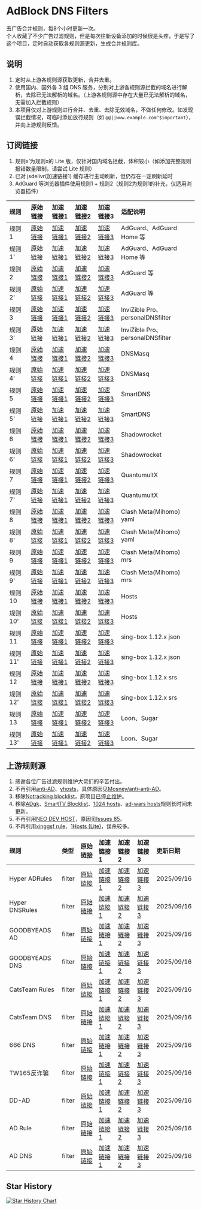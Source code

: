 # AdBlock DNS Filters
去广告合并规则，每8个小时更新一次。  
个人收藏了不少广告过滤规则，但是每次往新设备添加的时候很是头疼，于是写了这个项目，定时自动获取各规则源更新，生成合并规则库。

## 说明
1. 定时从上游各规则源获取更新，合并去重。
2. 使用国内、国外各 3 组 DNS 服务，分别对上游各规则源拦截的域名进行解析，去除已无法解析的域名。（上游各规则源中存在大量已无法解析的域名，无需加入拦截规则）
3. 本项目仅对上游规则进行合并、去重、去除无效域名，不做任何修改。如发现误拦截情况，可临时添加放行规则（如 `@@||www.example.com^$important`），并向上游规则反馈。

## 订阅链接
1. 规则x’为规则x的 Lite 版，仅针对国内域名拦截，体积较小（如添加完整规则报错数量限制，请尝试 Lite 规则）
2. 已对 jsdelivr(加速链接1) 缓存进行主动刷新，但仍存在一定刷新延时
3. AdGuard 等浏览器插件使用规则1 + 规则2（规则2为规则1的补充，仅适用浏览器插件）

| 规则 | 原始链接 | 加速链接1 | 加速链接2 | 加速链接3 | 适配说明 |
|:-|:-|:-|:-|:-|:-|
| 规则1 | [原始链接](https://raw.githubusercontent.com/trinitUnsalted/AdRules/main/rules/adblockdns.txt) | [加速链接1](https://gcore.jsdelivr.net/gh/trinitUnsalted/AdRules@main/rules/adblockdns.txt) | [加速链接2](https://github.boki.moe/https://raw.githubusercontent.com/trinitUnsalted/AdRules/main/rules/adblockdns.txt) | [加速链接3](https://ghfast.top/https://raw.githubusercontent.com/trinitUnsalted/AdRules/main/rules/adblockdns.txt) | AdGuard、AdGuard Home 等 |
| 规则1' | [原始链接](https://raw.githubusercontent.com/trinitUnsalted/AdRules/main/rules/adblockdnslite.txt) | [加速链接1](https://gcore.jsdelivr.net/gh/trinitUnsalted/AdRules@main/rules/adblockdnslite.txt) | [加速链接2](https://github.boki.moe/https://raw.githubusercontent.com/trinitUnsalted/AdRules/main/rules/adblockdnslite.txt) | [加速链接3](https://ghfast.top/https://raw.githubusercontent.com/trinitUnsalted/AdRules/main/rules/adblockdnslite.txt) | AdGuard、AdGuard Home 等 |
| 规则2 | [原始链接](https://raw.githubusercontent.com/trinitUnsalted/AdRules/main/rules/adblockfilters.txt) | [加速链接1](https://gcore.jsdelivr.net/gh/trinitUnsalted/AdRules@main/rules/adblockfilters.txt) | [加速链接2](https://github.boki.moe/https://raw.githubusercontent.com/trinitUnsalted/AdRules/main/rules/adblockfilters.txt) | [加速链接3](https://ghfast.top/https://raw.githubusercontent.com/trinitUnsalted/AdRules/main/rules/adblockfilters.txt) | AdGuard 等 |
| 规则2' | [原始链接](https://raw.githubusercontent.com/trinitUnsalted/AdRules/main/rules/adblockfilterslite.txt) | [加速链接1](https://gcore.jsdelivr.net/gh/trinitUnsalted/AdRules@main/rules/adblockfilterslite.txt) | [加速链接2](https://github.boki.moe/https://raw.githubusercontent.com/trinitUnsalted/AdRules/main/rules/adblockfilterslite.txt) | [加速链接3](https://ghfast.top/https://raw.githubusercontent.com/trinitUnsalted/AdRules/main/rules/adblockfilterslite.txt) | AdGuard 等 |
| 规则3 | [原始链接](https://raw.githubusercontent.com/trinitUnsalted/AdRules/main/rules/adblockdomain.txt) | [加速链接1](https://gcore.jsdelivr.net/gh/trinitUnsalted/AdRules@main/rules/adblockdomain.txt) | [加速链接2](https://github.boki.moe/https://raw.githubusercontent.com/trinitUnsalted/AdRules/main/rules/adblockdomain.txt) | [加速链接3](https://ghfast.top/https://raw.githubusercontent.com/trinitUnsalted/AdRules/main/rules/adblockdomain.txt) | InviZible Pro、personalDNSfilter |
| 规则3' | [原始链接](https://raw.githubusercontent.com/trinitUnsalted/AdRules/main/rules/adblockdomainlite.txt) | [加速链接1](https://gcore.jsdelivr.net/gh/trinitUnsalted/AdRules@main/rules/adblockdomainlite.txt) | [加速链接2](https://github.boki.moe/https://raw.githubusercontent.com/trinitUnsalted/AdRules/main/rules/adblockdomainlite.txt) | [加速链接3](https://ghfast.top/https://raw.githubusercontent.com/trinitUnsalted/AdRules/main/rules/adblockdomainlite.txt) | InviZible Pro、personalDNSfilter |
| 规则4 | [原始链接](https://raw.githubusercontent.com/trinitUnsalted/AdRules/main/rules/adblockdnsmasq.txt) | [加速链接1](https://gcore.jsdelivr.net/gh/trinitUnsalted/AdRules@main/rules/adblockdnsmasq.txt) | [加速链接2](https://github.boki.moe/https://raw.githubusercontent.com/trinitUnsalted/AdRules/main/rules/adblockdnsmasq.txt) | [加速链接3](https://ghfast.top/https://raw.githubusercontent.com/trinitUnsalted/AdRules/main/rules/adblockdnsmasq.txt) | DNSMasq |
| 规则4' | [原始链接](https://raw.githubusercontent.com/trinitUnsalted/AdRules/main/rules/adblockdnsmasqlite.txt) | [加速链接1](https://gcore.jsdelivr.net/gh/trinitUnsalted/AdRules@main/rules/adblockdnsmasqlite.txt) | [加速链接2](https://github.boki.moe/https://raw.githubusercontent.com/trinitUnsalted/AdRules/main/rules/adblockdnsmasqlite.txt) | [加速链接3](https://ghfast.top/https://raw.githubusercontent.com/trinitUnsalted/AdRules/main/rules/adblockdnsmasqlite.txt) | DNSMasq |
| 规则5 | [原始链接](https://raw.githubusercontent.com/trinitUnsalted/AdRules/main/rules/adblocksmartdns.conf) | [加速链接1](https://gcore.jsdelivr.net/gh/trinitUnsalted/AdRules@main/rules/adblocksmartdns.conf) | [加速链接2](https://github.boki.moe/https://raw.githubusercontent.com/trinitUnsalted/AdRules/main/rules/adblocksmartdns.conf) | [加速链接3](https://ghfast.top/https://raw.githubusercontent.com/trinitUnsalted/AdRules/main/rules/adblocksmartdns.conf) | SmartDNS |
| 规则5' | [原始链接](https://raw.githubusercontent.com/trinitUnsalted/AdRules/main/rules/adblocksmartdnslite.conf) | [加速链接1](https://gcore.jsdelivr.net/gh/trinitUnsalted/AdRules@main/rules/adblocksmartdnslite.conf) | [加速链接2](https://github.boki.moe/https://raw.githubusercontent.com/trinitUnsalted/AdRules/main/rules/adblocksmartdnslite.conf) | [加速链接3](https://ghfast.top/https://raw.githubusercontent.com/trinitUnsalted/AdRules/main/rules/adblocksmartdnslite.conf) | SmartDNS |
| 规则6 | [原始链接](https://raw.githubusercontent.com/trinitUnsalted/AdRules/main/rules/adblockclash.list) | [加速链接1](https://gcore.jsdelivr.net/gh/trinitUnsalted/AdRules@main/rules/adblockclash.list) | [加速链接2](https://github.boki.moe/https://raw.githubusercontent.com/trinitUnsalted/AdRules/main/rules/adblockclash.list) | [加速链接3](https://ghfast.top/https://raw.githubusercontent.com/trinitUnsalted/AdRules/main/rules/adblockclash.list) | Shadowrocket |
| 规则6' | [原始链接](https://raw.githubusercontent.com/trinitUnsalted/AdRules/main/rules/adblockclashlite.list) | [加速链接1](https://gcore.jsdelivr.net/gh/trinitUnsalted/AdRules@main/rules/adblockclashlite.list) | [加速链接2](https://github.boki.moe/https://raw.githubusercontent.com/trinitUnsalted/AdRules/main/rules/adblockclashlite.list) | [加速链接3](https://ghfast.top/https://raw.githubusercontent.com/trinitUnsalted/AdRules/main/rules/adblockclashlite.list) | Shadowrocket |
| 规则7 | [原始链接](https://raw.githubusercontent.com/trinitUnsalted/AdRules/main/rules/adblockqx.conf) | [加速链接1](https://gcore.jsdelivr.net/gh/trinitUnsalted/AdRules@main/rules/adblockqx.conf) | [加速链接2](https://github.boki.moe/https://raw.githubusercontent.com/trinitUnsalted/AdRules/main/rules/adblockqx.conf) | [加速链接3](https://ghfast.top/https://raw.githubusercontent.com/trinitUnsalted/AdRules/main/rules/adblockqx.conf) | QuantumultX |
| 规则7' | [原始链接](https://raw.githubusercontent.com/trinitUnsalted/AdRules/main/rules/adblockqxlite.conf) | [加速链接1](https://gcore.jsdelivr.net/gh/trinitUnsalted/AdRules@main/rules/adblockqxlite.conf) | [加速链接2](https://github.boki.moe/https://raw.githubusercontent.com/trinitUnsalted/AdRules/main/rules/adblockqxlite.conf) | [加速链接3](https://ghfast.top/https://raw.githubusercontent.com/trinitUnsalted/AdRules/main/rules/adblockqxlite.conf) | QuantumultX |
| 规则8 | [原始链接](https://raw.githubusercontent.com/trinitUnsalted/AdRules/main/rules/adblockmihomo.yaml) | [加速链接1](https://gcore.jsdelivr.net/gh/trinitUnsalted/AdRules@main/rules/adblockmihomo.yaml) | [加速链接2](https://github.boki.moe/https://raw.githubusercontent.com/trinitUnsalted/AdRules/main/rules/adblockmihomo.yaml) | [加速链接3](https://ghfast.top/https://raw.githubusercontent.com/trinitUnsalted/AdRules/main/rules/adblockmihomo.yaml) | Clash Meta(Mihomo) yaml |
| 规则8' | [原始链接](https://raw.githubusercontent.com/trinitUnsalted/AdRules/main/rules/adblockmihomolite.yaml) | [加速链接1](https://gcore.jsdelivr.net/gh/trinitUnsalted/AdRules@main/rules/adblockmihomolite.yaml) | [加速链接2](https://github.boki.moe/https://raw.githubusercontent.com/trinitUnsalted/AdRules/main/rules/adblockmihomolite.yaml) | [加速链接3](https://ghfast.top/https://raw.githubusercontent.com/trinitUnsalted/AdRules/main/rules/adblockmihomolite.yaml) | Clash Meta(Mihomo) yaml |
| 规则9 | [原始链接](https://raw.githubusercontent.com/trinitUnsalted/AdRules/main/rules/adblockmihomo.mrs) | [加速链接1](https://gcore.jsdelivr.net/gh/trinitUnsalted/AdRules@main/rules/adblockmihomo.mrs) | [加速链接2](https://github.boki.moe/https://raw.githubusercontent.com/trinitUnsalted/AdRules/main/rules/adblockmihomo.mrs) | [加速链接3](https://ghfast.top/https://raw.githubusercontent.com/trinitUnsalted/AdRules/main/rules/adblockmihomo.mrs) | Clash Meta(Mihomo) mrs |
| 规则9' | [原始链接](https://raw.githubusercontent.com/trinitUnsalted/AdRules/main/rules/adblockmihomolite.mrs) | [加速链接1](https://gcore.jsdelivr.net/gh/trinitUnsalted/AdRules@main/rules/adblockmihomolite.mrs) | [加速链接2](https://github.boki.moe/https://raw.githubusercontent.com/trinitUnsalted/AdRules/main/rules/adblockmihomolite.mrs) | [加速链接3](https://ghfast.top/https://raw.githubusercontent.com/trinitUnsalted/AdRules/main/rules/adblockmihomolite.mrs) | Clash Meta(Mihomo) mrs |
| 规则10 | [原始链接](https://raw.githubusercontent.com/trinitUnsalted/AdRules/main/rules/adblockhosts.txt) | [加速链接1](https://gcore.jsdelivr.net/gh/trinitUnsalted/AdRules@main/rules/adblockhosts.txt) | [加速链接2](https://github.boki.moe/https://raw.githubusercontent.com/trinitUnsalted/AdRules/main/rules/adblockhosts.txt) | [加速链接3](https://ghfast.top/https://raw.githubusercontent.com/trinitUnsalted/AdRules/main/rules/adblockhosts.txt) | Hosts |
| 规则10' | [原始链接](https://raw.githubusercontent.com/trinitUnsalted/AdRules/main/rules/adblockhostslite.txt) | [加速链接1](https://gcore.jsdelivr.net/gh/trinitUnsalted/AdRules@main/rules/adblockhostslite.txt) | [加速链接2](https://github.boki.moe/https://raw.githubusercontent.com/trinitUnsalted/AdRules/main/rules/adblockhostslite.txt) | [加速链接3](https://ghfast.top/https://raw.githubusercontent.com/trinitUnsalted/AdRules/main/rules/adblockhostslite.txt) | Hosts |
| 规则11 | [原始链接](https://raw.githubusercontent.com/trinitUnsalted/AdRules/main/rules/adblocksingbox.json) | [加速链接1](https://gcore.jsdelivr.net/gh/trinitUnsalted/AdRules@main/rules/adblocksingbox.json) | [加速链接2](https://github.boki.moe/https://raw.githubusercontent.com/trinitUnsalted/AdRules/main/rules/adblocksingbox.json) | [加速链接3](https://ghfast.top/https://raw.githubusercontent.com/trinitUnsalted/AdRules/main/rules/adblocksingbox.json) | sing-box 1.12.x json |
| 规则11' | [原始链接](https://raw.githubusercontent.com/trinitUnsalted/AdRules/main/rules/adblocksingboxlite.json) | [加速链接1](https://gcore.jsdelivr.net/gh/trinitUnsalted/AdRules@main/rules/adblocksingboxlite.json) | [加速链接2](https://github.boki.moe/https://raw.githubusercontent.com/trinitUnsalted/AdRules/main/rules/adblocksingboxlite.json) | [加速链接3](https://ghfast.top/https://raw.githubusercontent.com/trinitUnsalted/AdRules/main/rules/adblocksingboxlite.json) | sing-box 1.12.x json |
| 规则12 | [原始链接](https://raw.githubusercontent.com/trinitUnsalted/AdRules/main/rules/adblocksingbox.srs) | [加速链接1](https://gcore.jsdelivr.net/gh/trinitUnsalted/AdRules@main/rules/adblocksingbox.srs) | [加速链接2](https://github.boki.moe/https://raw.githubusercontent.com/trinitUnsalted/AdRules/main/rules/adblocksingbox.srs) | [加速链接3](https://ghfast.top/https://raw.githubusercontent.com/trinitUnsalted/AdRules/main/rules/adblocksingbox.srs) | sing-box 1.12.x srs |
| 规则12' | [原始链接](https://raw.githubusercontent.com/trinitUnsalted/AdRules/main/rules/adblocksingboxlite.srs) | [加速链接1](https://gcore.jsdelivr.net/gh/trinitUnsalted/AdRules@main/rules/adblocksingboxlite.srs) | [加速链接2](https://github.boki.moe/https://raw.githubusercontent.com/trinitUnsalted/AdRules/main/rules/adblocksingboxlite.srs) | [加速链接3](https://ghfast.top/https://raw.githubusercontent.com/trinitUnsalted/AdRules/main/rules/adblocksingboxlite.srs) | sing-box 1.12.x srs |
| 规则13 | [原始链接](https://raw.githubusercontent.com/trinitUnsalted/AdRules/main/rules/adblockloon.list) | [加速链接1](https://gcore.jsdelivr.net/gh/trinitUnsalted/AdRules@main/rules/adblockloon.list) | [加速链接2](https://github.boki.moe/https://raw.githubusercontent.com/trinitUnsalted/AdRules/main/rules/adblockloon.list) | [加速链接3](https://ghfast.top/https://raw.githubusercontent.com/trinitUnsalted/AdRules/main/rules/adblockloon.list) | Loon、Sugar |
| 规则13' | [原始链接](https://raw.githubusercontent.com/trinitUnsalted/AdRules/main/rules/adblockloonlite.list) | [加速链接1](https://gcore.jsdelivr.net/gh/trinitUnsalted/AdRules@main/rules/adblockloonlite.list) | [加速链接2](https://github.boki.moe/https://raw.githubusercontent.com/trinitUnsalted/AdRules/main/rules/adblockloonlite.list) | [加速链接3](https://ghfast.top/https://raw.githubusercontent.com/trinitUnsalted/AdRules/main/rules/adblockloonlite.list) | Loon、Sugar |

## 上游规则源
1. 感谢各位广告过滤规则维护大佬们的辛苦付出。
2. 不再引用[anti-AD](https://anti-ad.net/adguard.txt)、[yhosts](https://raw.githubusercontent.com/VeleSila/yhosts/master/hosts.txt)，具体原因见[Mosney/anti-anti-AD](https://github.com/Mosney/anti-anti-AD)。
3. 移除[Notracking blocklist](https://raw.githubusercontent.com/notracking/hosts-blocklists/master/adblock/adblock.txt)，原项目[已停止维护](https://github.com/notracking/hosts-blocklists/issues/900)。
4. 移除[ADgk](https://raw.githubusercontent.com/banbendalao/ADgk/master/ADgk.txt)、[SmartTV Blocklist](https://raw.githubusercontent.com/Perflyst/PiHoleBlocklist/master/SmartTV-AGH.txt)、[1024 hosts](https://raw.githubusercontent.com/Goooler/1024_hosts/master/hosts)、[ad-wars hosts](https://raw.githubusercontent.com/jdlingyu/ad-wars/master/hosts)规则长时间未更新。
5. 不再引用[NEO DEV HOST](https://github.com/neodevpro/neodevhost/blob/master/lite_adblocker)，原因见[Issues 85](https://github.com/217heidai/adblockfilters/issues/85)。
6. 不再引用[xinggsf rule](https://raw.githubusercontent.com/xinggsf/Adblock-Plus-Rule/master/rule.txt)、[1Hosts (Lite)](https://raw.githubusercontent.com/badmojr/1Hosts/master/Lite/adblock.txt)，误杀较多。

| 规则 | 类型 | 原始链接 | 加速链接1 | 加速链接2 | 加速链接3 | 更新日期 |
|:-|:-|:-|:-|:-|:-|:-|
| Hyper ADRules | filter | [原始链接](https://raw.githubusercontent.com/Lynricsy/HyperADRules/master/rules.txt) | [加速链接1](https://gcore.jsdelivr.net/gh/trinitUnsalted/AdRules@main/rules/Hyper_ADRules.txt) | [加速链接2](https://github.boki.moe/https://raw.githubusercontent.com/trinitUnsalted/AdRules/main/rules/Hyper_ADRules.txt) | [加速链接3](https://ghfast.top/https://raw.githubusercontent.com/trinitUnsalted/AdRules/main/rules/Hyper_ADRules.txt) | 2025/09/16 |
| Hyper DNSRules | filter | [原始链接](https://raw.githubusercontent.com/Lynricsy/HyperADRules/master/dns.txt) | [加速链接1](https://gcore.jsdelivr.net/gh/trinitUnsalted/AdRules@main/rules/Hyper_DNSRules.txt) | [加速链接2](https://github.boki.moe/https://raw.githubusercontent.com/trinitUnsalted/AdRules/main/rules/Hyper_DNSRules.txt) | [加速链接3](https://ghfast.top/https://raw.githubusercontent.com/trinitUnsalted/AdRules/main/rules/Hyper_DNSRules.txt) | 2025/09/16 |
| GOODBYEADS AD | filter | [原始链接](https://raw.githubusercontent.com/8680/GOODBYEADS/master/data/rules/adblock.txt) | [加速链接1](https://gcore.jsdelivr.net/gh/trinitUnsalted/AdRules@main/rules/GOODBYEADS_AD.txt) | [加速链接2](https://github.boki.moe/https://raw.githubusercontent.com/trinitUnsalted/AdRules/main/rules/GOODBYEADS_AD.txt) | [加速链接3](https://ghfast.top/https://raw.githubusercontent.com/trinitUnsalted/AdRules/main/rules/GOODBYEADS_AD.txt) | 2025/09/16 |
| GOODBYEADS DNS | filter | [原始链接](https://raw.githubusercontent.com/8680/GOODBYEADS/master/data/rules/dns.txt) | [加速链接1](https://gcore.jsdelivr.net/gh/trinitUnsalted/AdRules@main/rules/GOODBYEADS_DNS.txt) | [加速链接2](https://github.boki.moe/https://raw.githubusercontent.com/trinitUnsalted/AdRules/main/rules/GOODBYEADS_DNS.txt) | [加速链接3](https://ghfast.top/https://raw.githubusercontent.com/trinitUnsalted/AdRules/main/rules/GOODBYEADS_DNS.txt) | 2025/09/16 |
| CatsTeam Rules | filter | [原始链接](https://raw.githubusercontent.com/Cats-Team/AdRules/main/adblock_plus.txt) | [加速链接1](https://gcore.jsdelivr.net/gh/trinitUnsalted/AdRules@main/rules/CatsTeam_Rules.txt) | [加速链接2](https://github.boki.moe/https://raw.githubusercontent.com/trinitUnsalted/AdRules/main/rules/CatsTeam_Rules.txt) | [加速链接3](https://ghfast.top/https://raw.githubusercontent.com/trinitUnsalted/AdRules/main/rules/CatsTeam_Rules.txt) | 2025/09/16 |
| CatsTeam  DNS | filter | [原始链接](https://raw.githubusercontent.com/Cats-Team/AdRules/main/dns.txt) | [加速链接1](https://gcore.jsdelivr.net/gh/trinitUnsalted/AdRules@main/rules/CatsTeam__DNS.txt) | [加速链接2](https://github.boki.moe/https://raw.githubusercontent.com/trinitUnsalted/AdRules/main/rules/CatsTeam__DNS.txt) | [加速链接3](https://ghfast.top/https://raw.githubusercontent.com/trinitUnsalted/AdRules/main/rules/CatsTeam__DNS.txt) | 2025/09/16 |
| 666  DNS | filter | [原始链接](https://raw.githubusercontent.com/qq5460168/666/master/dns.txt) | [加速链接1](https://gcore.jsdelivr.net/gh/trinitUnsalted/AdRules@main/rules/666__DNS.txt) | [加速链接2](https://github.boki.moe/https://raw.githubusercontent.com/trinitUnsalted/AdRules/main/rules/666__DNS.txt) | [加速链接3](https://ghfast.top/https://raw.githubusercontent.com/trinitUnsalted/AdRules/main/rules/666__DNS.txt) | 2025/09/16 |
| TW165反诈骗 | filter | [原始链接](https://filter.futa.gg/TW165_abp.txt) | [加速链接1](https://gcore.jsdelivr.net/gh/trinitUnsalted/AdRules@main/rules/TW165反诈骗.txt) | [加速链接2](https://github.boki.moe/https://raw.githubusercontent.com/trinitUnsalted/AdRules/main/rules/TW165反诈骗.txt) | [加速链接3](https://ghfast.top/https://raw.githubusercontent.com/trinitUnsalted/AdRules/main/rules/TW165反诈骗.txt) | 2025/09/16 |
| DD-AD | filter | [原始链接](https://raw.githubusercontent.com/afwfv/DD-AD/main/rule/DD-AD.txt) | [加速链接1](https://gcore.jsdelivr.net/gh/trinitUnsalted/AdRules@main/rules/DD-AD.txt) | [加速链接2](https://github.boki.moe/https://raw.githubusercontent.com/trinitUnsalted/AdRules/main/rules/DD-AD.txt) | [加速链接3](https://ghfast.top/https://raw.githubusercontent.com/trinitUnsalted/AdRules/main/rules/DD-AD.txt) | 2025/09/16 |
| AD Rule | filter | [原始链接](https://raw.githubusercontent.com/trinitUnsalted/Ad_Rules/refs/heads/master/data/rules/adblock.txt) | [加速链接1](https://gcore.jsdelivr.net/gh/trinitUnsalted/AdRules@main/rules/AD_Rule.txt) | [加速链接2](https://github.boki.moe/https://raw.githubusercontent.com/trinitUnsalted/AdRules/main/rules/AD_Rule.txt) | [加速链接3](https://ghfast.top/https://raw.githubusercontent.com/trinitUnsalted/AdRules/main/rules/AD_Rule.txt) | 2025/09/16 |
| AD DNS | filter | [原始链接](https://raw.githubusercontent.com/trinitUnsalted/Ad_Rules/refs/heads/master/data/rules/dns.txt) | [加速链接1](https://gcore.jsdelivr.net/gh/trinitUnsalted/AdRules@main/rules/AD_DNS.txt) | [加速链接2](https://github.boki.moe/https://raw.githubusercontent.com/trinitUnsalted/AdRules/main/rules/AD_DNS.txt) | [加速链接3](https://ghfast.top/https://raw.githubusercontent.com/trinitUnsalted/AdRules/main/rules/AD_DNS.txt) | 2025/09/16 |

## Star History
[![Star History Chart](https://api.star-history.com/svg?repos=trinitUnsalted/AdRules&type=Date)](https://star-history.com/#trinitUnsalted/AdRules&Date)
